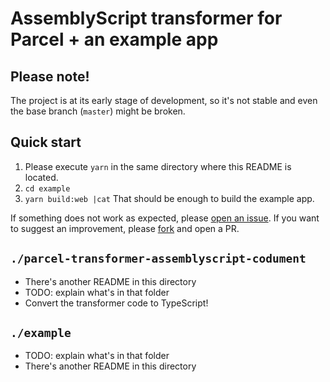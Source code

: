 # AssemblyScript transformer for Parcel + an example app
## Please note!
The project is at its early stage of development, so it's not stable and even the base branch (`master`) might be broken. 


## Quick start
1. Please execute `yarn` in the same directory where this README is located.
2. `cd example`
3. `yarn build:web |cat`
That should be enough to build the example app. 

If something does not work as expected, please [open an issue](https://github.com/dipdowel/parcel-transformer-assemblyscript-codument/issues). 
If you want to suggest an improvement, please [fork](https://github.com/dipdowel/parcel-transformer-assemblyscript-codument/) and open a PR.


## `./parcel-transformer-assemblyscript-codument`
- There's another README in this directory
- TODO: explain what's in that folder
- Convert the transformer code to TypeScript!

## `./example`
- TODO: explain what's in that folder
- There's another README in this directory
